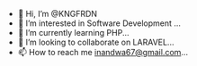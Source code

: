 - 👋 Hi, I’m @KNGFRDN
- 👀 I’m interested in Software Development ...
- 🌱 I’m currently learning PHP...
- 💞️ I’m looking to collaborate on LARAVEL...
- 📫 How to reach me inandwa67@gmail.com...

<!---
KNGFRDN/KNGFRDN is a ✨ special ✨ repository because its `README.md` (this file) appears on your GitHub profile.
You can click the Preview link to take a look at your changes.
--->
